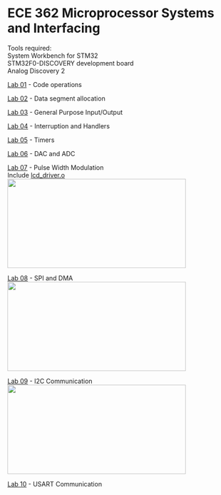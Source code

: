 # ECE 362 Microprocessor Systems and Interfacing

Tools required:  
System Workbench for STM32  
STM32F0-DISCOVERY development board  
Analog Discovery 2  

[Lab 01](https://github.com/Andrew-Gan/ece362/blob/master/lab01/lab01.s) - Code operations  

[Lab 02](https://github.com/Andrew-Gan/ece362/blob/master/lab02/lab02.s) - Data segment allocation  

[Lab 03](https://github.com/Andrew-Gan/ece362/blob/master/lab03/lab03.s) - General Purpose Input/Output  

[Lab 04](https://github.com/Andrew-Gan/ece362/blob/master/lab04/lab04.s) - Interruption and Handlers  

[Lab 05](https://github.com/Andrew-Gan/ece362/blob/master/lab05/src/lab5.s) - Timers   

[Lab 06](https://github.com/Andrew-Gan/ece362/blob/master/lab06/src/main.c) - DAC and ADC  

[Lab 07](https://github.com/Andrew-Gan/ece362/blob/master/lab07/src/main.c) - Pulse Width Modulation  
Include [lcd_driver.o](https://github.com/Andrew-Gan/ece362/blob/master/lab07/lcd_driver.o)  
<img src="https://github.com/Andrew-Gan/ece-undergrad/blob/master/Microprocessor-Systems-and-Interfacing/lab07/lab07_finished.jpg" width="400" height="200">
  
[Lab 08](https://github.com/Andrew-Gan/ece362/blob/master/lab08/src/main.c) - SPI and DMA  
<img src="https://github.com/Andrew-Gan/ece-undergrad/blob/master/Microprocessor-Systems-and-Interfacing/lab08/20191101_133307.jpg" width="400" height="200">

[Lab 09](https://github.com/Andrew-Gan/ece362/blob/master/lab09/src/main.c) - I2C Communication  
<img src="https://github.com/Andrew-Gan/ece-undergrad/blob/master/Microprocessor-Systems-and-Interfacing/lab09/lab09.png" width="400" height="200">

[Lab 10](https://github.com/Andrew-Gan/ece-undergrad/blob/master/Microprocessor-Systems-and-Interfacing/lab10/src/main.c) - USART Communication
